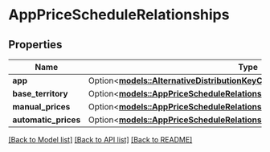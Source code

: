 # AppPriceScheduleRelationships

## Properties

Name | Type | Description | Notes
------------ | ------------- | ------------- | -------------
**app** | Option<[**models::AlternativeDistributionKeyCreateRequestDataRelationshipsApp**](AlternativeDistributionKeyCreateRequest_data_relationships_app.md)> |  | [optional]
**base_territory** | Option<[**models::AppPriceScheduleRelationshipsBaseTerritory**](AppPriceSchedule_relationships_baseTerritory.md)> |  | [optional]
**manual_prices** | Option<[**models::AppPriceScheduleRelationshipsManualPrices**](AppPriceSchedule_relationships_manualPrices.md)> |  | [optional]
**automatic_prices** | Option<[**models::AppPriceScheduleRelationshipsManualPrices**](AppPriceSchedule_relationships_manualPrices.md)> |  | [optional]

[[Back to Model list]](../README.md#documentation-for-models) [[Back to API list]](../README.md#documentation-for-api-endpoints) [[Back to README]](../README.md)


